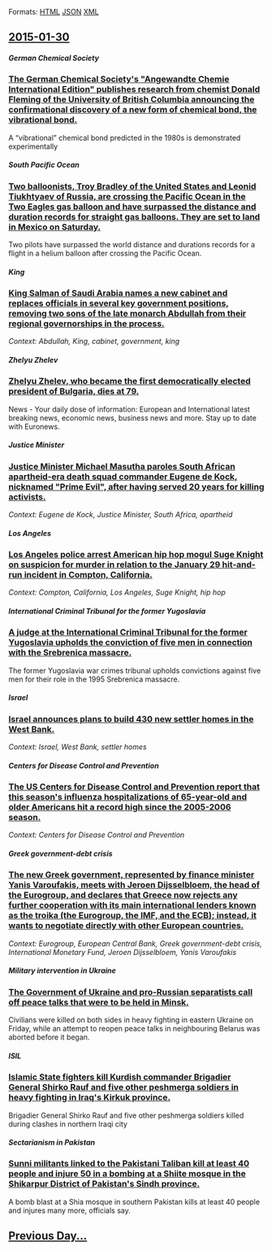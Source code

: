 
Formats: [HTML](2015/01/30/index.html)  [JSON](2015/01/30/index.json)  [XML](2015/01/30/index.xml)  

## [2015-01-30](/news/2015/01/30/index.md)

##### German Chemical Society
### [The German Chemical Society's "Angewandte Chemie International Edition" publishes research from chemist Donald Fleming of the University of British Columbia announcing the confirmational discovery of a new form of chemical bond, the vibrational bond. ](/news/2015/01/30/the-german-chemical-society-s-angewandte-chemie-international-edition-publishes-research-from-chemist-donald-fleming-of-the-university-of.md)
A &ldquo;vibrational&rdquo; chemical bond predicted in the 1980s is demonstrated experimentally

##### South Pacific Ocean
### [Two balloonists, Troy Bradley of the United States and Leonid Tiukhtyaev of Russia, are crossing the Pacific Ocean in the Two Eagles gas balloon and have surpassed the distance and duration records for straight gas balloons. They are set to land in Mexico on Saturday. ](/news/2015/01/30/two-balloonists-troy-bradley-of-the-united-states-and-leonid-tiukhtyaev-of-russia-are-crossing-the-pacific-ocean-in-the-two-eagles-gas-bal.md)
Two pilots have surpassed the world distance and durations records for a flight in a helium balloon after crossing the Pacific Ocean.

##### King
### [King Salman of Saudi Arabia names a new cabinet and replaces officials in several key government positions, removing two sons of the late monarch Abdullah from their regional governorships in the process. ](/news/2015/01/30/king-salman-of-saudi-arabia-names-a-new-cabinet-and-replaces-officials-in-several-key-government-positions-removing-two-sons-of-the-late-mo.md)
_Context: Abdullah, King, cabinet, government, king_

##### Zhelyu Zhelev
### [Zhelyu Zhelev, who became the first democratically elected president of Bulgaria, dies at 79. ](/news/2015/01/30/zhelyu-zhelev-who-became-the-first-democratically-elected-president-of-bulgaria-dies-at-79.md)
News - Your daily dose of information: European and International latest breaking news, economic news, business news and more. Stay up to date with Euronews.

##### Justice Minister
### [Justice Minister Michael Masutha paroles South African apartheid-era death squad commander Eugene de Kock, nicknamed "Prime Evil", after having served 20 years for killing activists. ](/news/2015/01/30/justice-minister-michael-masutha-paroles-south-african-apartheid-era-death-squad-commander-eugene-de-kock-nicknamed-prime-evil-after-hav.md)
_Context: Eugene de Kock, Justice Minister, South Africa, apartheid_

##### Los Angeles
### [Los Angeles police arrest American hip hop mogul Suge Knight on suspicion for murder in relation to the January 29 hit-and-run incident in Compton, California. ](/news/2015/01/30/los-angeles-police-arrest-american-hip-hop-mogul-suge-knight-on-suspicion-for-murder-in-relation-to-the-january-29-hit-and-run-incident-in-c.md)
_Context: Compton, California, Los Angeles, Suge Knight, hip hop_

##### International Criminal Tribunal for the former Yugoslavia
### [A judge at the International Criminal Tribunal for the former Yugoslavia upholds the conviction of five men in connection with the Srebrenica massacre. ](/news/2015/01/30/a-judge-at-the-international-criminal-tribunal-for-the-former-yugoslavia-upholds-the-conviction-of-five-men-in-connection-with-the-srebrenic.md)
The former Yugoslavia war crimes tribunal upholds convictions against five men for their role in the 1995 Srebrenica massacre.

##### Israel
### [Israel announces plans to build 430 new settler homes in the West Bank. ](/news/2015/01/30/israel-announces-plans-to-build-430-new-settler-homes-in-the-west-bank.md)
_Context: Israel, West Bank, settler homes_

##### Centers for Disease Control and Prevention
### [The US Centers for Disease Control and Prevention report that this season's influenza hospitalizations of 65-year-old and older Americans hit a record high since the 2005-2006 season. ](/news/2015/01/30/the-us-centers-for-disease-control-and-prevention-report-that-this-season-s-influenza-hospitalizations-of-65-year-old-and-older-americans-hi.md)
_Context: Centers for Disease Control and Prevention_

##### Greek government-debt crisis
### [The new Greek government, represented by finance minister Yanis Varoufakis, meets with Jeroen Dijsselbloem, the head of the Eurogroup, and declares that Greece now rejects any further cooperation with its main international lenders known as the troika (the Eurogroup, the IMF, and the ECB); instead, it wants to negotiate directly with other European countries. ](/news/2015/01/30/the-new-greek-government-represented-by-finance-minister-yanis-varoufakis-meets-with-jeroen-dijsselbloem-the-head-of-the-eurogroup-and-d.md)
_Context: Eurogroup, European Central Bank, Greek government-debt crisis, International Monetary Fund, Jeroen Dijsselbloem, Yanis Varoufakis_

##### Military intervention in Ukraine
### [The Government of Ukraine and pro-Russian separatists call off peace talks that were to be held in Minsk. ](/news/2015/01/30/the-government-of-ukraine-and-pro-russian-separatists-call-off-peace-talks-that-were-to-be-held-in-minsk.md)
Civilians were killed on both sides in heavy fighting in eastern Ukraine on Friday, while an attempt to reopen peace talks in neighbouring Belarus was aborted before it began.

##### ISIL
### [Islamic State fighters kill Kurdish commander Brigadier General Shirko Rauf and five other peshmerga soldiers in heavy fighting in Iraq's Kirkuk province. ](/news/2015/01/30/islamic-state-fighters-kill-kurdish-commander-brigadier-general-shirko-rauf-and-five-other-peshmerga-soldiers-in-heavy-fighting-in-iraq-s-ki.md)
Brigadier General Shirko Rauf and five other peshmerga soldiers killed during clashes in northern Iraqi city

##### Sectarianism in Pakistan
### [Sunni militants linked to the Pakistani Taliban kill at least 40 people and injure 50 in a bombing at a Shiite mosque in the Shikarpur District of Pakistan's Sindh province. ](/news/2015/01/30/sunni-militants-linked-to-the-pakistani-taliban-kill-at-least-40-people-and-injure-50-in-a-bombing-at-a-shiite-mosque-in-the-shikarpur-distr.md)
A bomb blast at a Shia mosque in southern Pakistan kills at least 40 people and injures many more, officials say.

## [Previous Day...](/news/2015/01/29/index.md)

